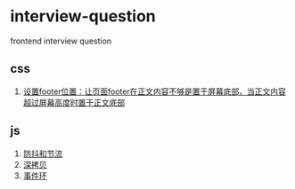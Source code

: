 # interview-question

frontend interview question

## css

1. [设置footer位置：让页面footer在正文内容不够是置于屏幕底部，当正文内容超过屏幕高度时置于正文底部](./src/css/1.html)

## js

1. [防抖和节流](./md/防抖和节流.md)
2. [深拷贝](./md/深拷贝.md)
3. [事件环](./md/js事件环.md)